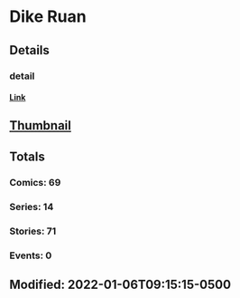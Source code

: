 # Dike  Ruan 
## Details
### detail
#### [Link](http://marvel.com/comics/creators/13932/dike_ruan?utm_campaign=apiRef&utm_source=225578a89fc76f3d20fbffda5d17a88d)
## [Thumbnail](http://i.annihil.us/u/prod/marvel/i/mg/b/40/image_not_available.jpg)
## Totals
### Comics: 69
### Series: 14
### Stories: 71
### Events: 0
## Modified: 2022-01-06T09:15:15-0500